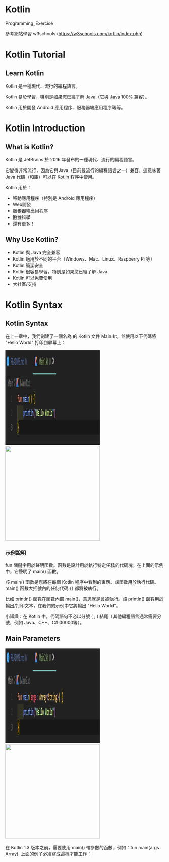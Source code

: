 # Kotlin
Programming_Exercise

參考網站學習 w3schools (https://w3schools.com/kotlin/index.php)
# Kotlin Tutorial

## Learn Kotlin

Kotlin 是一種現代、流行的編程語言。

Kotlin 易於學習，特別是如果您已經了解 Java（它與 Java 100% 兼容）。

Kotlin 用於開發 Android 應用程序、服務器端應用程序等等。

# Kotlin Introduction

## What is Kotlin?

Kotlin 是 JetBrains 於 2016 年發布的一種現代、流行的編程語言。

它變得非常流行，因為它與Java（目前最流行的編程語言之一）兼容，這意味著 Java 代碼（和庫）可以在 Kotlin 程序中使用。

Kotlin 用於：

- 移動應用程序（特別是 Android 應用程序）
- Web開發
- 服務器端應用程序
- 數據科學
- 還有更多！

## Why Use Kotlin?

- Kotlin 與 Java 完全兼容
- Kotlin 適用於不同的平台（Windows、Mac、Linux、Raspberry Pi 等）
- Kotlin 簡潔安全
- Kotlin 很容易學習，特別是如果您已經了解 Java
- Kotlin 可以免費使用
- 大社區/支持

# Kotlin Syntax

## Kotlin Syntax

在上一章中，我們創建了一個名為 的 Kotlin 文件 Main.kt，並使用以下代碼將 "Hello World" 打印到屏幕上：

<img src="imgs/main1.png" style="width:300px;height:300px">

<img src="main1_result.png" style="width:300px;height:300px">

### 示例說明

fun 關鍵字用於聲明函數。函數是設計用於執行特定任務的代碼塊。在上面的示例中，它聲明了 main() 函數。

該 main() 函數是您將在每個 Kotlin 程序中看到的東西。該函數用於執行代碼。main() 函數大括號內的任何代碼 {} 都將被執行。

比如 println() 函數在函數內部 main()，意思就是會被執行。該 println() 函數用於輸出/打印文本，在我們的示例中它將輸出 "Hello World"。

小知識：在 Kotlin 中，代碼語句不必以分號 ( ; ) 結尾（其他編程語言通常需要分號，例如 Java、C++、C# 00000等）。

## Main Parameters

<img src="imgs/main2.png" style="width:300px;height:300px">

<img src="main2_result.png" style="width:300px;height:300px">

在 Kotlin 1.3 版本之前，需要使用 main() 帶參數的函數，例如：fun main(args : Array<String>). 上面的例子必須寫成這樣才能工作：

